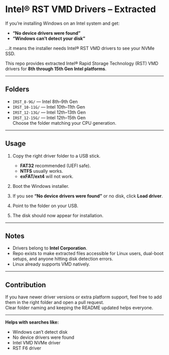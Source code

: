 # Intel® RST VMD Drivers – Extracted

If you’re installing Windows on an Intel system and get:

- **“No device drivers were found”**  
- **“Windows can’t detect your disk”**

…it means the installer needs Intel® RST VMD drivers to see your NVMe SSD.

This repo provides extracted Intel® Rapid Storage Technology (RST) VMD drivers for **8th through 15th Gen Intel platforms**.

---

## Folders

- `IRST_8-9G/` — Intel 8th–9th Gen  
- `IRST_10-11G/` — Intel 10th–11th Gen  
- `IRST_12-13G/` — Intel 12th–13th Gen  
- `IRST_12-15G/` — Intel 12th–15th Gen  
Choose the folder matching your CPU generation.

---

## Usage

1. Copy the right driver folder to a USB stick.  
   - **FAT32** recommended (UEFI safe).  
   - **NTFS** usually works.  
   - **exFAT/ext4** will not work.  

2. Boot the Windows installer.  

3. If you see **“No device drivers were found”** or no disk, click **Load driver**.  

4. Point to the folder on your USB.  

5. The disk should now appear for installation.

---

## Notes

- Drivers belong to **Intel Corporation**.  
- Repo exists to make extracted files accessible for Linux users, dual-boot setups, and anyone hitting disk detection errors.  
- Linux already supports VMD natively.  

---

## Contribution

If you have newer driver versions or extra platform support, feel free to add them in the right folder and open a pull request.  
Clear folder naming and keeping the README updated helps everyone.  

---

**Helps with searches like:**  
- Windows can’t detect disk  
- No device drivers were found  
- Intel VMD NVMe driver  
- RST F6 driver
